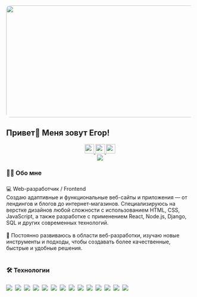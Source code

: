<div align="center">
  <img  height="300" width="600" src="https://user-images.githubusercontent.com/74038190/225813708-98b745f2-7d22-48cf-9150-083f1b00d6c9.gif" style="border-radius: 10px;" />
</div>

## Привет👋 Меня зовут Егор!

<div align="center">
  <a href="mailto:egor.vereshko@mail.ru" target="_blank">
    <img src="https://img.shields.io/static/v1?message=Email&logo=gmail&label=&color=D14836&logoColor=white&style=for-the-badge" height="25" alt="email logo" />
  </a>
  <a href="https://t.me/EgorVereshko" target="_blank">
    <img src="https://img.shields.io/static/v1?message=Telegram&logo=telegram&label=&color=2CA5E0&logoColor=white&labelColor=&style=for-the-badge" height="25" />
  </a>
  <a href="https://vk.com/egor_vereshko" target="_blank">
    <img src="https://img.shields.io/static/v1?message=VK&logo=vk&label=&color=0077FF&logoColor=white&style=for-the-badge" height="25" />
  </a>
</div>

<div align="center">
  <img src="https://komarev.com/ghpvc/?username=EgorVereshko&style=flat-square&color=blue" />
</div>

###

<h3 align="left">👩‍💻  Обо мне</h3>

###

<div>
  💻 Web-разработчик / Frontend
  <br>
  Создаю адаптивные и функциональные веб-сайты и приложения — от лендингов и блогов до интернет-магазинов. Специализируюсь на верстке дизайнов любой сложности с использованием HTML, CSS, JavaScript, а также разработке с применением React, Node.js, Django, SQL и других современных технологий.
  <br><br>
  🚀 Постоянно развиваюсь в области веб-разработки, изучаю новые инструменты и подходы, чтобы создавать более качественные, быстрые и удобные решения.
</div><br>

###

<h3 align="left">🛠 Технологии</h3>

###

<div style="display: flex; flex-wrap: wrap; gap: 8px;">
  <img src="https://img.shields.io/badge/HTML5-E34F26?style=for-the-badge&logo=html5&logoColor=white" />
  <img src="https://img.shields.io/badge/CSS3-1572B6?style=for-the-badge&logo=css3&logoColor=white" />
  <img src="https://img.shields.io/badge/JavaScript-%23323330.svg?style=for-the-badge&logo=javascript&logoColor=%23F7DF1E" />
  <img src="https://img.shields.io/badge/TypeScript-3178C6?style=for-the-badge&logo=typescript&logoColor=white" />
  <img src="https://img.shields.io/badge/Python-3670A0?style=for-the-badge&logo=python&logoColor=ffdd54" />
  <img src="https://img.shields.io/badge/Django-092E20?style=for-the-badge&logo=django&logoColor=white" />
  <img src="https://img.shields.io/badge/React-20232A?style=for-the-badge&logo=react&logoColor=61DAFB" />
  <img src="https://img.shields.io/badge/Figma-F24E1E?style=for-the-badge&logo=figma&logoColor=white" />
  <img src="https://img.shields.io/badge/Node.js-6DA55F?style=for-the-badge&logo=node.js&logoColor=white" />
  <img src="https://img.shields.io/badge/C%23-92008E?style=for-the-badge&logo=csharp&logoColor=white" />
  <img src="https://img.shields.io/badge/PHP-777BB4?style=for-the-badge&logo=php&logoColor=white" />
  <img src="https://img.shields.io/badge/REST%20API-000000?style=for-the-badge&logo=swagger&logoColor=white" />
  <img src="https://img.shields.io/badge/SQL-4479A1?style=for-the-badge&logo=mysql&logoColor=white" />
  <img src="https://img.shields.io/badge/Git-F05033?style=for-the-badge&logo=git&logoColor=white" />
</div>
